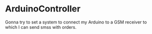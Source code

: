 # ArduinoController

Gonna try to set a system to connect my Arduino to a GSM receiver to which I can send smss with orders.
